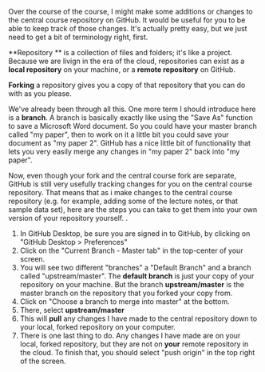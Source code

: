 Over the course of the course, I might make some additions or changes to the central course repository on GitHub. It would be useful for you to be able to keep track of those changes. It's actually pretty easy, but we just need to get a bit of terminology right, first.

**Repository ** is a collection of files and folders; it's like a project. Because we are livign in the era of the cloud, repositories can exist as a **local repository** on your machine, or a **remote repository** on GitHub. 

**Forking** a repository gives you a copy of that repository that you can do with as you please.

We've already been through all this. One more term I should introduce here is a **branch**. A branch is basically exactly like using the "Save As" function to save a Microsoft Word document. So you could have your master branch called "my paper", then to work on it a little bit you could save your document as "my paper 2". GitHub has a nice little bit of functionality that lets you very easily merge any changes in "my paper 2" back into "my paper". 

Now, even though your fork and the central course fork are separate, GitHub is still very usefully tracking changes for you on the central course repository. That means that as i make changes to the central course repository (e.g. for example, adding some of the lecture notes, or that sample data set), here are the steps you can take to get them into your own version of your repository yourself. . 

1. In GitHub Desktop, be sure you are signed in to GitHub, by clicking on "GitHub Desktop > Preferences" 
2. Click on the "Current Branch - Master tab" in the top-center of your screen. 
3. You will see two different "branches" a "Default Branch" and a branch called "upstream/master". The **default branch** is just your copy of your repository on your machine. But the branch **upstream/master** is the master branch on the repository that you forked your copy from. 
4. Click on "Choose a branch to merge into master" at the bottom. 
5. There, select **upstream/master**
6. This will **pull** any changes I have made to the central repository down to your local, forked repository on your computer.
7. There is one last thing to do. Any changes I have made are on your local, forked repository, but they are not on **your** remote repository in the cloud. To finish that, you should select "push origin" in the top right of the screen. 

